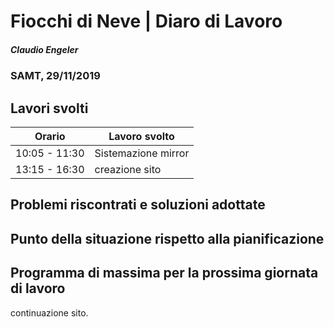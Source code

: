 # Fiocchi di Neve | Diaro di Lavoro
##### Claudio Engeler
### SAMT, 29/11/2019

## Lavori svolti


|Orario        |Lavoro svolto                     |
|--------------|----------------------------------|
|10:05 - 11:30 | Sistemazione mirror      |
|13:15 - 16:30 | creazione sito      |

##  Problemi riscontrati e soluzioni adottate


##  Punto della situazione rispetto alla pianificazione


## Programma di massima per la prossima giornata di lavoro
 
continuazione sito.